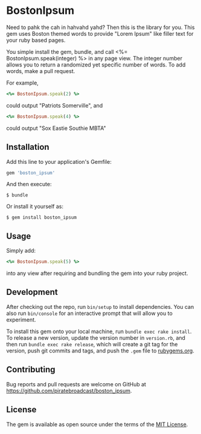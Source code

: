 # BostonIpsum

Need to pahk the cah in hahvahd yahd? Then this is the library for you. This gem uses Boston themed words to provide "Lorem Ipsum" like filler text for your ruby based pages.

You simple install the gem, bundle, and call <%= BostonIpsum.speak(integer) %> in any page view. The integer number allows you to return a randomized yet specific number of words. To add words, make a pull request.

For example, 

```ruby
<%= BostonIpsum.speak(2) %>
```

could output "Patriots Somerville", and

```ruby
<%= BostonIpsum.speak(4) %>
```

could output "Sox Eastie Southie MBTA"

## Installation

Add this line to your application's Gemfile:

```ruby
gem 'boston_ipsum'
```

And then execute:

    $ bundle

Or install it yourself as:

    $ gem install boston_ipsum

## Usage

Simply add:

```ruby
<%= BostonIpsum.speak(5) %>
```

into any view after requiring and bundling the gem into your ruby project.


## Development

After checking out the repo, run `bin/setup` to install dependencies. You can also run `bin/console` for an interactive prompt that will allow you to experiment.

To install this gem onto your local machine, run `bundle exec rake install`. To release a new version, update the version number in `version.rb`, and then run `bundle exec rake release`, which will create a git tag for the version, push git commits and tags, and push the `.gem` file to [rubygems.org](https://rubygems.org).

## Contributing

Bug reports and pull requests are welcome on GitHub at https://github.com/piratebroadcast/boston_ipsum.


## License

The gem is available as open source under the terms of the [MIT License](http://opensource.org/licenses/MIT).

